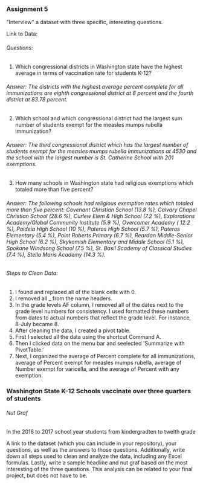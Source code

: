 ### Assignment 5


"Interview" a dataset with three specific, interesting questions.

Link to Data: 

###### Questions:

1. Which congressional districts in Washington state have the highest average in terms of vaccination rate for students K-12? 
###### Answer: The districts with the highest average percent complete for all immunizations are eighth congressional district at 8 percent and the fourth district at 83.78 percent. 

2. Which school and which congressional district had the largest sum number of students exempt for the measles mumps rubella immunization? 
###### Answer: The third congressional district which has the largest number of students exempt for the measles mumps rubella immunizations at 4530 and the school with the largest number is St. Catherine School with 201 exemptions. 

3. How many schools in Washington state had religious exemptions which totaled more than five percent? 
###### Answer: The following schools had religious exemption rates which totaled more than five percent: Covenant Christian School (13.8 %), Calvary Chapel Christian School (28.6 %), Curlew Elem & High School (7.2 %), Explorations Academy/Global Community Institute (5.9 %), Overcomer Academy ( 12.2 %), Paideia High School (10 %), Pateros High School (5.7 %), Pateros Elementary (5.4 %), Point Roberts Primary (6.7 %), Reardan Middle-Senior High School (6.2 %), Skykomish Elementary and Middle School (5.1 %), Spokane Windsong School (7.5 %), St. Basil Scademy of Classical Studies (7.4 %), Stella Maris Academy (14.3 %). 

###### Steps to Clean Data: 

1. I found and replaced all of the blank cells with 0. 
2. I removed all _ from the name headers. 
3. In the grade levels AF column, I removed all of the dates next to the grade level numbers for consistency. I used formatted these numbers from dates to actual numbers that reflect the grade level. For instance, 8-July became 8. 
4. After cleaning the data, I created a pivot table.
5. First I selected all the data using the shortcut Command A.
6. Then I clicked data on the menu bar and seelected 'Summarize with PivotTable.'
7. Next, I organized the average of Percent complete for all immunizations, average of Percent exempt for measles mumps rubella, average of Number exempt for varicella, and the average of Percent with any exemption. 

### Washington State K-12 Schools vaccinate over three quarters of students 

###### Nut Graf 

In the 2016 to 2017 school year students from kindergradten to twelth grade



A link to the dataset (which you can include in your repository), your questions, as well as the answers to those questions.
Additionally, write down all steps used to clean and analyze the data, including any Excel formulas.
Lastly, write a sample headline and nut graf based on the most interesting of the three questions.
This analysis can be related to your final project, but does not have to be.
